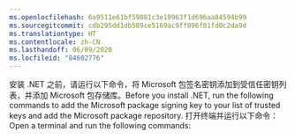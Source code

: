 ```yaml
---
ms.openlocfilehash: 6a9511e61bf59081c3e19963f1d696aa84594b99
ms.sourcegitcommit: cdb295dd1db589ce5169ac9ff096f01fd0c2da9d
ms.translationtype: HT
ms.contentlocale: zh-CN
ms.lasthandoff: 06/09/2020
ms.locfileid: "84602776"
---
```


<span data-ttu-id="a8283-101">安装 .NET 之前，请运行以下命令，将 Microsoft 包签名密钥添加到受信任密钥列表，并添加 Microsoft 包存储库。</span><span class="sxs-lookup"><span data-stu-id="a8283-101">Before you install .NET, run the following commands to add the Microsoft package signing key to your list of trusted keys and add the Microsoft package repository.</span></span> <span data-ttu-id="a8283-102">打开终端并运行以下命令：</span><span class="sxs-lookup"><span data-stu-id="a8283-102">Open a terminal and run the following commands:</span></span>
